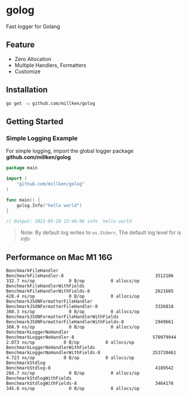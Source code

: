 # golog
Fast logger for Golang

## Feature
  - Zero Allocation
  - Multiple Handlers, Formatters
  - Customize 

## Installation

```bash
go get -u github.com/millken/golog
```

## Getting Started

### Simple Logging Example

For simple logging, import the global logger package **github.com/millken/golog**

```go
package main

import (
    "github.com/millken/golog"
)

func main() {
    golog.Info("hello world")
}

// Output: 2021-05-29 15:48:06 info  hello world
```

> Note: By default log writes to `os.Stderr`, The default log level for is *info*

## Performance on Mac M1 16G
```
BenchmarkFileHandler
BenchmarkFileHandler-8                                   3512186               332.7 ns/op             0 B/op          0 allocs/op
BenchmarkFileHandlerWithFields
BenchmarkFileHandlerWithFields-8                         2621605               428.4 ns/op             0 B/op          0 allocs/op
BenchmarkJSONFormatterFileHandler
BenchmarkJSONFormatterFileHandler-8                      3326818               360.3 ns/op             0 B/op          0 allocs/op
BenchmarkJSONFormatterFileHandlerWithFields
BenchmarkJSONFormatterFileHandlerWithFields-8            2949661               368.9 ns/op             0 B/op          0 allocs/op
BenchmarkLoggerNoHandler
BenchmarkLoggerNoHandler-8                              570979944                2.073 ns/op           0 B/op          0 allocs/op
BenchmarkLoggerNoHandlerWithFields
BenchmarkLoggerNoHandlerWithFields-8                    253720461                4.723 ns/op           0 B/op          0 allocs/op
BenchmarkStdlog
BenchmarkStdlog-8                                        4189542               284.7 ns/op             0 B/op          0 allocs/op
BenchmarkStdlogWithFields
BenchmarkStdlogWithFields-8                              3464176               345.8 ns/op             0 B/op          0 allocs/op
```